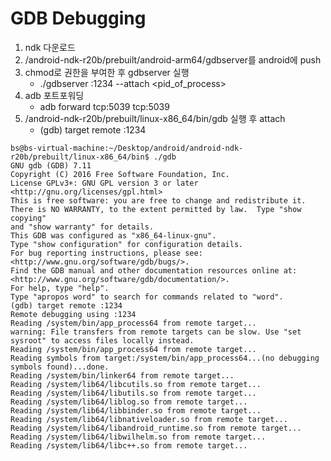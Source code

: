 # **GDB Debugging**

1. ndk 다운로드
1. /android-ndk-r20b/prebuilt/android-arm64/gdbserver를 android에 push
1. chmod로 권한을 부여한 후 gdbserver 실행
    * ./gdbserver :1234 --attach <pid_of_process>
1. adb 포트포워딩
    * adb forward tcp:5039 tcp:5039
1. /android-ndk-r20b/prebuilt/linux-x86_64/bin/gdb 실행 후 attach 
    * (gdb) target remote :1234
```
bs@bs-virtual-machine:~/Desktop/android/android-ndk-r20b/prebuilt/linux-x86_64/bin$ ./gdb
GNU gdb (GDB) 7.11
Copyright (C) 2016 Free Software Foundation, Inc.
License GPLv3+: GNU GPL version 3 or later <http://gnu.org/licenses/gpl.html>
This is free software: you are free to change and redistribute it.
There is NO WARRANTY, to the extent permitted by law.  Type "show copying"
and "show warranty" for details.
This GDB was configured as "x86_64-linux-gnu".
Type "show configuration" for configuration details.
For bug reporting instructions, please see:
<http://www.gnu.org/software/gdb/bugs/>.
Find the GDB manual and other documentation resources online at:
<http://www.gnu.org/software/gdb/documentation/>.
For help, type "help".
Type "apropos word" to search for commands related to "word".
(gdb) target remote :1234
Remote debugging using :1234
Reading /system/bin/app_process64 from remote target...
warning: File transfers from remote targets can be slow. Use "set sysroot" to access files locally instead.
Reading /system/bin/app_process64 from remote target...
Reading symbols from target:/system/bin/app_process64...(no debugging symbols found)...done.
Reading /system/bin/linker64 from remote target...
Reading /system/lib64/libcutils.so from remote target...
Reading /system/lib64/libutils.so from remote target...
Reading /system/lib64/liblog.so from remote target...
Reading /system/lib64/libbinder.so from remote target...
Reading /system/lib64/libnativeloader.so from remote target...
Reading /system/lib64/libandroid_runtime.so from remote target...
Reading /system/lib64/libwilhelm.so from remote target...
Reading /system/lib64/libc++.so from remote target...
```
